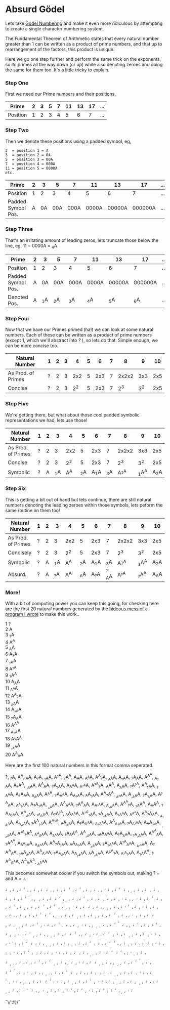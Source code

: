 # Absurd Gödel

Lets take [Gödel Numbering](https://en.wikipedia.org/wiki/Gödel_numbering) and make it even more ridiculous by attempting to create a single character numbering system.

The Fundamental Theorem of Arithmetic states that every natural number greater than 1
can be written as a product of prime numbers, and that up to rearrangement of the factors, 
this product is unique.

Here we go one step further and perform the same trick on the exponents, so its primes all the way down (or up) while also denoting zeroes and doing the same for them too. It's a little tricky to explain.

### Step One
First we need our Prime numbers and their positions.

| Prime    | 2 | 3 | 5 | 7 | 11 | 13 | 17 | ... |
|----------|---|---|---|---|----|----|----|-----|
| Position | 1 | 2 | 3 | 4 | 5  | 6  | 7  | ... |


### Step Two
Then we denote these positions using a padded symbol, eg, 

```
2  = position 1 = A
3  = position 2 = 0A
5  = position 3 = 00A
7  = position 4 = 000A
11 = position 5 = 0000A
etc.
```

| Prime              | 2 | 3  | 5   | 7    | 11    | 13     | 17      | ... |
|--------------------|---|----|-----|------|-------|--------|---------|-----|
| Position           | 1 | 2  | 3   | 4    | 5     | 6      | 7       | ... |
| Padded Symbol Pos. | A | 0A | 00A | 000A | 0000A | 00000A | 000000A | ... |

### Step Three
That's an irritating amount of leading zeros, lets truncate those below the line, eg, 11 = 0000A = <sub>4</sub>A

| Prime              | 2 | 3  | 5   | 7    | 11    | 13     | 17      | ... |
|--------------------|---|----|-----|------|-------|--------|---------|-----|
| Position           | 1 | 2  | 3   | 4    | 5     | 6      | 7       | ... |
| Padded Symbol Pos. | A | 0A | 00A | 000A | 0000A | 00000A | 000000A | ... |
| Denoted Pos.       | A | <sub>1</sub>A | <sub>2</sub>A | <sub>3</sub>A | <sub>4</sub>A | <sub>5</sub>A | <sub>6</sub>A | ... |

### Step Four
Now that we have our Primes primed (ha!) we can look at some natural numbers. Each of these can be written as a product of prime numbers (except 1, which we'll abstract into *?* ), so lets do that. Simple enough, we can be more concise too.

| Natural Number     | 1 | 2 | 3 | 4   | 5 | 6   | 7 | 8     | 9   | 10  |
|--------------------|---|---|---|-----|---|-----|---|-------|-----|-----|
| As Prod. of Primes | ? | 2 | 3 | 2x2 | 5 | 2x3 | 7 | 2x2x2 | 3x3 | 2x5 |
| Concise            | ? | 2 | 3 | 2<sup>2</sup> | 5 | 2x3 | 7 | 2<sup>3</sup>   | 3<sup>2</sup> | 2x5 |

### Step Five
We're getting there, but what about those cool padded symbolic representations we had, lets use those! 

| Natural Number     | 1 | 2 | 3 | 4   | 5 | 6   | 7 | 8     | 9   | 10  |
|--------------------|---|---|---|-----|---|-----|---|-------|-----|-----|
| As Prod. of Primes | ? | 2 | 3 | 2x2 | 5 | 2x3 | 7 | 2x2x2 | 3x3 | 2x5 |
| Concise            | ? | 2 | 3 | 2<sup>2</sup> | 5 | 2x3 | 7 | 2<sup>3</sup>   | 3<sup>2</sup> | 2x5 |
| Symbolic           | ? | A | <sub>1</sub>A | A<sup>A</sup>| <sub>2</sub>A | A<sub>1</sub>A | <sub>3</sub>A | A<sup><sub>1</sub>A</sup> | <sub>1</sub>A<sup>A</sup> | A<sub>2</sub>A |

### Step Six
This is getting a bit out of hand but lets continue, there are still natural numbers denoting the leading zeroes within those symbols, lets peform the same routine on them too!

| Natural Number     | 1 | 2 | 3 | 4   | 5 | 6   | 7 | 8     | 9   | 10  |
|--------------------|---|---|---|-----|---|-----|---|-------|-----|-----|
| As Prod. of Primes | ? | 2 | 3 | 2x2 | 5 | 2x3 | 7 | 2x2x2 | 3x3 | 2x5 |
| Concisely          | ? | 2 | 3 | 2<sup>2</sup> | 5 | 2x3 | 7 | 2<sup>3</sup>   | 3<sup>2</sup> | 2x5 |
| Symbolic           | ? | A | <sub>1</sub>A | A<sup>A</sup>| <sub>2</sub>A | A<sub>1</sub>A | <sub>3</sub>A | A<sup><sub>1</sub>A</sup> | <sub>1</sub>A<sup>A</sup> | A<sub>2</sub>A |
| Absurd.            | ? | A | <sub>?</sub>A | A<sup>A</sup>| <sub>A</sub>A | A<sub>?</sub>A | <sub><sub>?</sub>A</sub>A | A<sup><sub>?</sub>A</sup> | <sub>?</sub>A<sup>A</sup> | A<sub>A</sub>A |

### More!
With a bit of computing power you can keep this going, for checking here are the first 20 natural numbers generated by the [hideous mess of a program I wrote](https://github.com/bogstandard/nonsense/blob/main/absurd-godel.js) to make this work..

1 	?<br>
2 	A<br>
3 	<sub>?</sub>A<br>
4 	A<sup>A</sup><br>
5 	<sub>A</sub>A<br>
6 	A<sub>?</sub>A<br>
7 	<sub><sub>?</sub>A</sub>A<br>
8 	A<sup><sub>?</sub>A</sup><br>
9 	<sub>?</sub>A<sup>A</sup><br>
10 	A<sub>A</sub>A<br>
11 	<sub>A<sup>A</sup></sub>A<br>
12 	A<sup>A</sup><sub>?</sub>A<br>
13 	<sub><sub>A</sub>A</sub>A<br>
14 	A<sub><sub>?</sub>A</sub>A<br>
15 	<sub>?</sub>A<sub>A</sub>A<br>
16 	A<sup>A<sup>A</sup></sup><br>
17 	<sub>A<sub>?</sub>A</sub>A<br>
18 	A<sub>?</sub>A<sup>A</sup><br>
19 	<sub><sub><sub>?</sub>A</sub>A</sub>A<br>
20 	A<sup>A</sup><sub>A</sub>A<br>

Here are the first 100 natural numbers in this format comma seperated.

?,
<sub>?</sub>A,
A<sup>A</sup>,
<sub>A</sub>A,
A<sub>?</sub>A,
<sub><sub>?</sub>A</sub>A,
A<sup><sub>?</sub>A</sup>,
<sub>?</sub>A<sup>A</sup>,
A<sub>A</sub>A,
<sub>A<sup>A</sup></sub>A,
A<sup>A</sup><sub>?</sub>A,
<sub><sub>A</sub>A</sub>A,
A<sub><sub>?</sub>A</sub>A,
<sub>?</sub>A<sub>A</sub>A,
A<sup>A<sup>A</sup></sup>,
<sub>A<sub>?</sub>A</sub>A,
A<sub>?</sub>A<sup>A</sup>,
<sub><sub><sub>?</sub>A</sub>A</sub>A,
A<sup>A</sup><sub>A</sub>A,
<sub>?</sub>A<sub><sub>?</sub>A</sub>A,
A<sub>A<sup>A</sup></sub>A,
<sub>A<sup><sub>?</sub>A</sup></sub>A,
A<sup><sub>?</sub>A</sup><sub>?</sub>A,
<sub>A</sub>A<sup>A</sup>,
A<sub><sub>A</sub>A</sub>A,
<sub>?</sub>A<sup><sub>?</sub>A</sup>,
A<sup>A</sup><sub><sub>?</sub>A</sub>A,
<sub><sub>?</sub>A<sup>A</sup></sub>A,
A<sub>?</sub>A<sub>A</sub>A,
<sub>A<sub>A</sub>A</sub>A,
A<sup><sub>A</sub>A</sup>,
<sub>?</sub>A<sub>A<sup>A</sup></sub>A,
A<sub>A<sub>?</sub>A</sub>A,
<sub>A</sub>A<sub><sub>?</sub>A</sub>A,
A<sup>A</sup><sub>?</sub>A<sup>A</sup>,
<sub><sub>A<sup>A</sup></sub>A</sub>A,
A<sub><sub><sub>?</sub>A</sub>A</sub>A,
<sub>?</sub>A<sub><sub>A</sub>A</sub>A,
A<sup><sub>?</sub>A</sup><sub>A</sub>A,
<sub>A<sup>A</sup><sub>?</sub>A</sub>A,
A<sub>?</sub>A<sub><sub>?</sub>A</sub>A,
<sub><sub><sub>A</sub>A</sub>A</sub>A,
A<sup>A</sup><sub>A<sup>A</sup></sub>A,
<sub>?</sub>A<sup>A</sup><sub>A</sub>A,
A<sub>A<sup><sub>?</sub>A</sup></sub>A,
<sub>A<sub><sub>?</sub>A</sub>A</sub>A,
A<sup>A<sup>A</sup></sup><sub>?</sub>A,
<sub><sub>?</sub>A</sub>A<sup>A</sup>,
A<sub>A</sub>A<sup>A</sup>,
<sub>?</sub>A<sub>A<sub>?</sub>A</sub>A,
A<sup>A</sup><sub><sub>A</sub>A</sub>A,
<sub><sub>?</sub>A<sub>A</sub>A</sub>A,
A<sub>?</sub>A<sup><sub>?</sub>A</sup>,
<sub>A</sub>A<sub>A<sup>A</sup></sub>A,
A<sup><sub>?</sub>A</sup><sub><sub>?</sub>A</sub>A,
<sub>?</sub>A<sub><sub><sub>?</sub>A</sub>A</sub>A,
A<sub><sub>?</sub>A<sup>A</sup></sub>A,
<sub>A<sup>A<sup>A</sup></sup></sub>A,
A<sup>A</sup><sub>?</sub>A<sub>A</sub>A,
<sub><sub>A<sub>?</sub>A</sub>A</sub>A,
A<sub>A<sub>A</sub>A</sub>A,
<sub>?</sub>A<sup>A</sup><sub><sub>?</sub>A</sub>A,
A<sup>A<sub>?</sub>A</sup>,
<sub>A</sub>A<sub><sub>A</sub>A</sub>A,
A<sub>?</sub>A<sub>A<sup>A</sup></sub>A,
<sub>A<sub>?</sub>A<sup>A</sup></sub>A,
A<sup>A</sup><sub>A<sub>?</sub>A</sub>A,
<sub>?</sub>A<sub>A<sup><sub>?</sub>A</sup></sub>A,
A<sub>A</sub>A<sub><sub>?</sub>A</sub>A,
<sub><sub><sub><sub>?</sub>A</sub>A</sub>A</sub>A,
A<sup><sub>?</sub>A</sup><sub>?</sub>A<sup>A</sup>,
<sub>A<sup>A</sup><sub>A</sub>A</sub>A,
A<sub><sub>A<sup>A</sup></sub>A</sub>A,
<sub>?</sub>A<sub>A</sub>A<sup>A</sup>,
A<sup>A</sup><sub><sub><sub>?</sub>A</sub>A</sub>A,
<sub><sub>?</sub>A</sub>A<sub>A<sup>A</sup></sub>A,
A<sub>?</sub>A<sub><sub>A</sub>A</sub>A,
<sub><sub>?</sub>A<sub><sub>?</sub>A</sub>A</sub>A,
A<sup>A<sup>A</sup></sup><sub>A</sub>A,
<sub>?</sub>A<sup>A<sup>A</sup></sup>,
A<sub>A<sup>A</sup><sub>?</sub>A</sub>A,
<sub>A<sub>A<sup>A</sup></sub>A</sub>A,
A<sup>A</sup><sub>?</sub>A<sub><sub>?</sub>A</sub>A,
<sub>A</sub>A<sub>A<sub>?</sub>A</sub>A,
A<sub><sub><sub>A</sub>A</sub>A</sub>A,
<sub>?</sub>A<sub><sub>?</sub>A<sup>A</sup></sub>A,
A<sup><sub>?</sub>A</sup><sub>A<sup>A</sup></sub>A,
<sub><sub>A<sup><sub>?</sub>A</sup></sub>A</sub>A,
A<sub>?</sub>A<sup>A</sup><sub>A</sub>A,
<sub><sub>?</sub>A</sub>A<sub><sub>A</sub>A</sub>A,
A<sup>A</sup><sub>A<sup><sub>?</sub>A</sup></sub>A,
<sub>?</sub>A<sub>A<sub>A</sub>A</sub>A,
A<sub>A<sub><sub>?</sub>A</sub>A</sub>A,
<sub>A</sub>A<sub><sub><sub>?</sub>A</sub>A</sub>A,
A<sup><sub>A</sub>A</sup><sub>?</sub>A,
<sub>A<sup><sub>?</sub>A</sup><sub>?</sub>A</sub>A,
A<sub><sub>?</sub>A</sub>A<sup>A</sup>,
<sub>?</sub>A<sup>A</sup><sub>A<sup>A</sup></sub>A,
A<sup>A</sup><sub>A</sub>A<sup>A</sup>,
<sub><sub>A</sub>A<sup>A</sup></sub>A


This becomes somewhat cooler if you switch the symbols out, making ? = ` ` and A = `♩`..

♩,
<sub> </sub>♩,
♩<sup>♩</sup>,
<sub>♩</sub>♩,
♩<sub> </sub>♩,
<sub><sub> </sub>♩</sub>♩,
♩<sup><sub> </sub>♩</sup>,
<sub> </sub>♩<sup>♩</sup>,
♩<sub>♩</sub>♩,
<sub>♩<sup>♩</sup></sub>♩,
♩<sup>♩</sup><sub> </sub>♩,
<sub><sub>♩</sub>♩</sub>♩,
♩<sub><sub> </sub>♩</sub>♩,
<sub> </sub>♩<sub>♩</sub>♩,
♩<sup>♩<sup>♩</sup></sup>,
<sub>♩<sub> </sub>♩</sub>♩,
♩<sub> </sub>♩<sup>♩</sup>,
<sub><sub><sub> </sub>♩</sub>♩</sub>♩,
♩<sup>♩</sup><sub>♩</sub>♩,
<sub> </sub>♩<sub><sub> </sub>♩</sub>♩,
♩<sub>♩<sup>♩</sup></sub>♩,
<sub>♩<sup><sub> </sub>♩</sup></sub>♩,
♩<sup><sub> </sub>♩</sup><sub> </sub>♩,
<sub>♩</sub>♩<sup>♩</sup>,
♩<sub><sub>♩</sub>♩</sub>♩,
<sub> </sub>♩<sup><sub> </sub>♩</sup>,
♩<sup>♩</sup><sub><sub> </sub>♩</sub>♩,
<sub><sub> </sub>♩<sup>♩</sup></sub>♩,
♩<sub> </sub>♩<sub>♩</sub>♩,
<sub>♩<sub>♩</sub>♩</sub>♩,
♩<sup><sub>♩</sub>♩</sup>,
<sub> </sub>♩<sub>♩<sup>♩</sup></sub>♩,
♩<sub>♩<sub> </sub>♩</sub>♩,
<sub>♩</sub>♩<sub><sub> </sub>♩</sub>♩,
♩<sup>♩</sup><sub> </sub>♩<sup>♩</sup>,
<sub><sub>♩<sup>♩</sup></sub>♩</sub>♩,
♩<sub><sub><sub> </sub>♩</sub>♩</sub>♩,
<sub> </sub>♩<sub><sub>♩</sub>♩</sub>♩,
♩<sup><sub> </sub>♩</sup><sub>♩</sub>♩,
<sub>♩<sup>♩</sup><sub> </sub>♩</sub>♩,
♩<sub> </sub>♩<sub><sub> </sub>♩</sub>♩,
<sub><sub><sub>♩</sub>♩</sub>♩</sub>♩,
♩<sup>♩</sup><sub>♩<sup>♩</sup></sub>♩,
<sub> </sub>♩<sup>♩</sup><sub>♩</sub>♩,
♩<sub>♩<sup><sub> </sub>♩</sup></sub>♩,
<sub>♩<sub><sub> </sub>♩</sub>♩</sub>♩,
♩<sup>♩<sup>♩</sup></sup><sub> </sub>♩,
<sub><sub> </sub>♩</sub>♩<sup>♩</sup>,
♩<sub>♩</sub>♩<sup>♩</sup>,
<sub> </sub>♩<sub>♩<sub> </sub>♩</sub>♩,
♩<sup>♩</sup><sub><sub>♩</sub>♩</sub>♩,
<sub><sub> </sub>♩<sub>♩</sub>♩</sub>♩,
♩<sub> </sub>♩<sup><sub> </sub>♩</sup>,
<sub>♩</sub>♩<sub>♩<sup>♩</sup></sub>♩,
♩<sup><sub> </sub>♩</sup><sub><sub> </sub>♩</sub>♩,
<sub> </sub>♩<sub><sub><sub> </sub>♩</sub>♩</sub>♩,
♩<sub><sub> </sub>♩<sup>♩</sup></sub>♩,
<sub>♩<sup>♩<sup>♩</sup></sup></sub>♩,
♩<sup>♩</sup><sub> </sub>♩<sub>♩</sub>♩,
<sub><sub>♩<sub> </sub>♩</sub>♩</sub>♩,
♩<sub>♩<sub>♩</sub>♩</sub>♩,
<sub> </sub>♩<sup>♩</sup><sub><sub> </sub>♩</sub>♩,
♩<sup>♩<sub> </sub>♩</sup>,
<sub>♩</sub>♩<sub><sub>♩</sub>♩</sub>♩,
♩<sub> </sub>♩<sub>♩<sup>♩</sup></sub>♩,
<sub>♩<sub> </sub>♩<sup>♩</sup></sub>♩,
♩<sup>♩</sup><sub>♩<sub> </sub>♩</sub>♩,
<sub> </sub>♩<sub>♩<sup><sub> </sub>♩</sup></sub>♩,
♩<sub>♩</sub>♩<sub><sub> </sub>♩</sub>♩,
<sub><sub><sub><sub> </sub>♩</sub>♩</sub>♩</sub>♩,
♩<sup><sub> </sub>♩</sup><sub> </sub>♩<sup>♩</sup>,
<sub>♩<sup>♩</sup><sub>♩</sub>♩</sub>♩,
♩<sub><sub>♩<sup>♩</sup></sub>♩</sub>♩,
<sub> </sub>♩<sub>♩</sub>♩<sup>♩</sup>,
♩<sup>♩</sup><sub><sub><sub> </sub>♩</sub>♩</sub>♩,
<sub><sub> </sub>♩</sub>♩<sub>♩<sup>♩</sup></sub>♩,
♩<sub> </sub>♩<sub><sub>♩</sub>♩</sub>♩,
<sub><sub> </sub>♩<sub><sub> </sub>♩</sub>♩</sub>♩,
♩<sup>♩<sup>♩</sup></sup><sub>♩</sub>♩,
<sub> </sub>♩<sup>♩<sup>♩</sup></sup>,
♩<sub>♩<sup>♩</sup><sub> </sub>♩</sub>♩,
<sub>♩<sub>♩<sup>♩</sup></sub>♩</sub>♩,
♩<sup>♩</sup><sub> </sub>♩<sub><sub> </sub>♩</sub>♩,
<sub>♩</sub>♩<sub>♩<sub> </sub>♩</sub>♩,
♩<sub><sub><sub>♩</sub>♩</sub>♩</sub>♩,
<sub> </sub>♩<sub><sub> </sub>♩<sup>♩</sup></sub>♩,
♩<sup><sub> </sub>♩</sup><sub>♩<sup>♩</sup></sub>♩,
<sub><sub>♩<sup><sub> </sub>♩</sup></sub>♩</sub>♩,
♩<sub> </sub>♩<sup>♩</sup><sub>♩</sub>♩,
<sub><sub> </sub>♩</sub>♩<sub><sub>♩</sub>♩</sub>♩,
♩<sup>♩</sup><sub>♩<sup><sub> </sub>♩</sup></sub>♩,
<sub> </sub>♩<sub>♩<sub>♩</sub>♩</sub>♩,
♩<sub>♩<sub><sub> </sub>♩</sub>♩</sub>♩,
<sub>♩</sub>♩<sub><sub><sub> </sub>♩</sub>♩</sub>♩,
♩<sup><sub>♩</sub>♩</sup><sub> </sub>♩,
<sub>♩<sup><sub> </sub>♩</sup><sub> </sub>♩</sub>♩,
♩<sub><sub> </sub>♩</sub>♩<sup>♩</sup>,
<sub> </sub>♩<sup>♩</sup><sub>♩<sup>♩</sup></sub>♩,
♩<sup>♩</sup><sub>♩</sub>♩<sup>♩</sup>,
<sub><sub>♩</sub>♩<sup>♩</sup></sub>♩

¯\\_(ツ)_/¯
